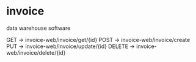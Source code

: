 # invoice
data warehouse software

GET -> invoice-web/invoice/get/{id}
POST -> invoice-web/invoice/create
PUT -> invoice-web/invoice/update/{id}
DELETE -> invoice-web/invoice/delete/{id}
